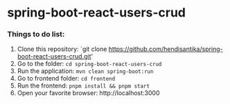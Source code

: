 # spring-boot-react-users-crud

### Things to do list:

1. Clone this repository: `git clone https://github.com/hendisantika/spring-boot-react-users-crud.git'
2. Go to the folder: `cd spring-boot-react-users-crud`
3. Run the application: `mvn clean spring-boot:run`
4. Go to frontend folder: `cd frontend`
5. Run the frontend: `pnpm install && pnpm start`
6. Open your favorite browser: http://localhost:3000
